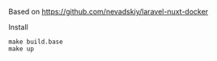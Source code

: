 Based on https://github.com/nevadskiy/laravel-nuxt-docker

Install

```shell
make build.base
make up
```
